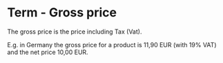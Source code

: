 # Term - Gross price

The gross price is the price including Tax (Vat).  

E.g. in Germany the gross price for a product is 11,90 EUR (with 19% VAT) and the net price 10,00 EUR.
